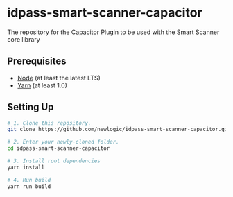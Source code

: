 # idpass-smart-scanner-capacitor
The repository for the Capacitor Plugin to be used with the Smart Scanner core library

## Prerequisites

- [Node](https://nodejs.org/en/) (at least the latest LTS)
- [Yarn](https://yarnpkg.com/lang/en/docs/install/) (at least 1.0)

## Setting Up

```bash
# 1. Clone this repository.
git clone https://github.com/newlogic/idpass-smart-scanner-capacitor.git

# 2. Enter your newly-cloned folder.
cd idpass-smart-scanner-capacitor

# 3. Install root dependencies
yarn install 

# 4. Run build 
yarn run build
```
